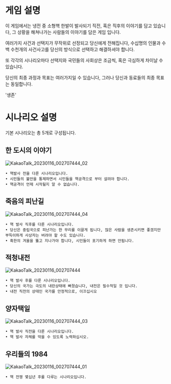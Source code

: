 # 게임 설명

이 게임에서는 냉전 중 소형핵 한발이 발사되기 직전, 혹은 직후의 이야기를 담고 있습니다, 그 상황을 해쳐나가는 사람들의 이야기를 담은 게임 입니다.

여러가지 사건과 선택지가 무작위로 선정되고 당신에게 전해집니다, 수십명의 인물과 수백 수천개의 사건사고를 당신의 방식으로 선택하고 해결하셔야 합니다.

또 각각의 시나리오마다 선택지와 국민들의 사회상은 조금씩, 혹은 극심하게 차이날 수 있습니다.

당신의 최종 과정과 목표는 여러가지일 수 있습니다, 그러나 당신과 동료들의 최종 목표는 동일합니다.

'생존'

# 시나리오 설명

기본 시나리오는 총 5개로 구성됩니다.

## 한 도시의 이야기
![KakaoTalk_20230116_002707444_02](https://user-images.githubusercontent.com/122090786/213181352-cbf54034-07ff-4b32-b93e-eecdb667b321.png)

    • 핵발사 전을 다룬 시나리오입니다.
    • 시민들의 불만을 통제하면서 시민들을 핵공격으로 부터 살려야 합니다.
    • 핵공격이 언제 시작될지 알 수 없습니다.
    

## 죽음의 피난길
![KakaoTalk_20230116_002707444_04](https://user-images.githubusercontent.com/122090786/212578828-522931b8-d736-4372-b1f8-bbd708efbb67.png)

    • 핵 발사 직후를 다룬 시나리오입니다.
    • 당신은 중립국으로 피난가는 한 무리를 이끌게 됩니다, 많은 사람을 생존시키면 좋겠지만 부득이하게 사상자는 버려야 할 수도 있습니다.
    • 혹한의 겨울을 뚫고 지나가야 합니다, 시민들이 포기하게 하면 안됩니다.


## 적청내전
![KakaoTalk_20230116_002707444](https://user-images.githubusercontent.com/122090786/213185608-2af3a7ad-f12b-475e-8ec4-01f2c92f1cce.png)

    • 핵 발사 후를 다룬 시나리오입니다.
    • 당신의 국가는 극도의 내란상태에 빠졌습니다, 내전은 필수적일 것 입니다.
    • 내전 직전의 상태인 국가를 안정적으로, 이끄십시오


## 양자택일
![KakaoTalk_20230116_002707444_03](https://user-images.githubusercontent.com/122090786/213185514-f81e95e4-e891-492c-90fd-b2998a44992b.png)

    • 핵 발사 직전을 다룬 시나리오입니다.
    • 핵 발사 자체를 막을 수 있도록 노력하십시오.

## 우리들의 1984
![KakaoTalk_20230116_002707444_01](https://user-images.githubusercontent.com/122090786/213185682-deae9b21-d7a7-4d37-a18e-ce72f813e7e9.png)

    • 핵 전쟁 몇십년 후를 다루는 시나리오입니다.
    
